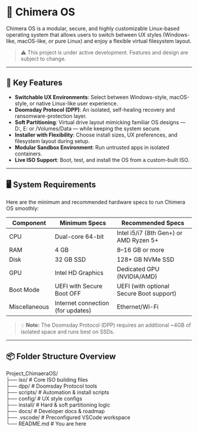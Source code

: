 # 🧬 Chimera OS

Chimera OS is a modular, secure, and highly customizable Linux-based operating system that allows users to switch between UX styles (Windows-like, macOS-like, or pure Linux) and enjoy a flexible virtual filesystem layout.

> ⚠️ This project is under active development. Features and design are subject to change.

---

## 🌟 Key Features

- **Switchable UX Environments**: Select between Windows-style, macOS-style, or native Linux-like user experience.
- **Doomsday Protocol (DPP)**: An isolated, self-healing recovery and ransomware-protection layer.
- **Soft Partitioning**: Virtual drive layout mimicking familiar OS designs — D:, E: or /Volumes/Data — while keeping the system secure.
- **Installer with Flexibility**: Choose install sizes, UX preferences, and filesystem layout during setup.
- **Modular Sandbox Environment**: Run untrusted apps in isolated containers.
- **Live ISO Support**: Boot, test, and install the OS from a custom-built ISO.

---

## 🖥️ System Requirements

Here are the minimum and recommended hardware specs to run Chimera OS smoothly:

| Component       | Minimum Specs                          | Recommended Specs                        |
|----------------|----------------------------------------|------------------------------------------|
| CPU            | Dual-core 64-bit                       | Intel i5/i7 (8th Gen+) or AMD Ryzen 5+   |
| RAM            | 4 GB                                   | 8–16 GB or more                          |
| Disk           | 32 GB SSD                              | 128+ GB NVMe SSD                         |
| GPU            | Intel HD Graphics                      | Dedicated GPU (NVIDIA/AMD)               |
| Boot Mode      | UEFI with Secure Boot OFF              | UEFI (with optional Secure Boot support) |
| Miscellaneous  | Internet connection (for updates)      | Ethernet/Wi-Fi                          |

> 💡 **Note:** The Doomsday Protocol (DPP) requires an additional ~4GB of isolated space and runs best on SSDs.

---

## 📦 Folder Structure Overview

Project_ChimaeraOS/  
├── iso/ # Core ISO building files  
├── dpp/ # Doomsday Protocol tools  
├── scripts/ # Automation & install scripts  
├── config/ # UX style configs  
├── install/ # Hard & soft partitioning logic  
├── docs/ # Developer docs & roadmap  
├── .vscode/ # Preconfigured VSCode workspace  
└── README.md # You are here  